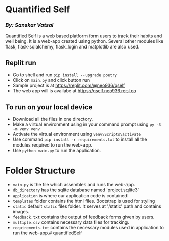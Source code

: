 # Quantified Self
### _By: Sanskar Vatsal_
Quantified Self is a web based platform form users to track their habits and well being. It is a  web-app created using python. Several other modules like flask, flask-sqlalchemy, flask_login and matplotlib are also used.

## Replit run
- Go to shell and run
    `pip install --upgrade poetry`
- Click on `main.py` and click button run
- Sample project is at https://replit.com/@neo936/qself
- The web app will is availabe at https://qself.neo936.repl.co

## To run on your local device
- Download all the files in one directory.
- Make a virtual environment using in your command prompt using `py -3 -m venv venv`
- Activate the virtual environment using `venv\Scripts\activate`
- Use command `pip install -r requirements.txt` to install all the modules required to run the web-app.
- Use `python main.py` to run the application.


# Folder Structure
- `main.py` is the file which assembles and runs the web-app.
- `db_directory` has the sqlite database named 'project.sqlite3'
- `application` is where our application code is contained
-  `templates` folder contains the html files. Bootstrap is used for styling
- `static` default `static` files folder. It serves at '/static' path and contains images.
- `feedback.txt` contains the output of feedback forms given by users.
- `multiple.csv` contains necessary data files for tracking.
- `requirements.txt` contains the necessary modules used in application to run the web-app.# quantifiedSelf

